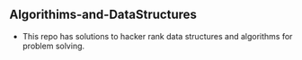 ## Algorithims-and-DataStructures

- This repo has solutions to hacker rank data structures and algorithms for problem solving.
